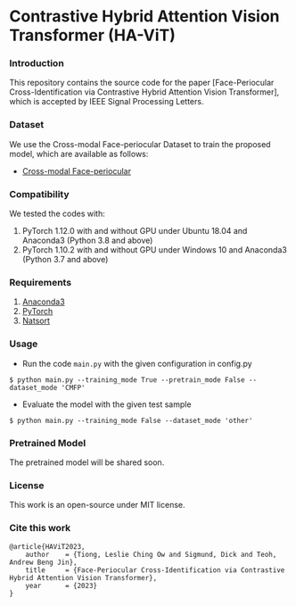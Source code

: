 # Contrastive Hybrid Attention Vision Transformer (HA-ViT)

### Introduction
This repository contains the source code for the paper [Face-Periocular Cross-Identification via Contrastive Hybrid Attention Vision Transformer], which is accepted by IEEE Signal Processing Letters.


### Dataset
We use the Cross-modal Face-periocular Dataset to train the proposed model, which are available as follows:
- [Cross-modal Face-periocular](https://www.kaggle.com/datasets/leslietiong/cmfpdb)


### Compatibility
We tested the codes with:
  1) PyTorch 1.12.0 with and without GPU under Ubuntu 18.04 and Anaconda3 (Python 3.8 and above)
  2) PyTorch 1.10.2 with and without GPU under Windows 10 and Anaconda3 (Python 3.7 and above)
  

### Requirements
  1) [Anaconda3](https://www.anaconda.com/distribution/#download-section)
  2) [PyTorch](https://pytorch.org/get-started/locally/)
  3) [Natsort](https://pypi.org/project/natsort/)


### Usage
- Run the code `main.py` with the given configuration in config.py
```shell
$ python main.py --training_mode True --pretrain_mode False --dataset_mode 'CMFP'
```
- Evaluate the model with the given test sample
```shell
$ python main.py --training_mode False --dataset_mode 'other'
```


### Pretrained Model
The pretrained model will be shared soon.


### License
This work is an open-source under MIT license.


### Cite this work
```
@article{HAViT2023,
    author    = {Tiong, Leslie Ching Ow and Sigmund, Dick and Teoh, Andrew Beng Jin},
    title     = {Face-Periocular Cross-Identification via Contrastive Hybrid Attention Vision Transformer},
    year      = {2023}
}
```
